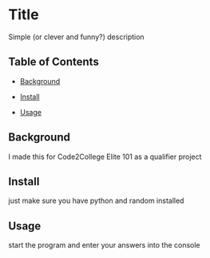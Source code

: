 # Title

Simple (or clever and funny?) description

## Table of Contents

- [Background](#background)

- [Install](#install)

- [Usage](#usage)

## Background

I made this for Code2College Elite 101 as a qualifier project

## Install

just make sure you have python and random installed

## Usage

start the program and enter your answers into the console
